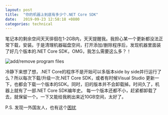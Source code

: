 ```yaml
---
layout: post
title:  "你的机器上到底有多少个.NET Core SDK"
date:   2019-09-23 12:58:18 +0800
categories: technical
---
```


笔记本的剩余空间天天徘徊在1-2GB内，天天提醒我。我担心某一个更新都没法正常下载，安装。于是清理机器磁盘空间，打开添加/删除程序后，发现机器里面装了好几个版本的.NET Core SDK，OMG，我怎么需要这么多？！

![add/remove program files]()

冷静下来想了想，.NET Core的程序不是开始可以多版本side by side并行运行了么？所以每次下载/升级一次.NET Core SDK，或者有时候Visual Studio 更新一下，也都会下载一个版本的SDK。同时，旧的版本并不会卸载掉。时间久了，机器上就有了一部.NET Core SDK编年史。
每一个版本还都不小，赶紧都卸载了去，就保留一个。一下又能给我刷出来近10GB空间，太好了。

P.S. 发现一外国友人，也有这个[困扰](https://gunnarpeipman.com/dotnet-core-how-many-sdks/)
